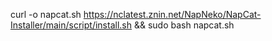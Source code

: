 curl -o napcat.sh https://nclatest.znin.net/NapNeko/NapCat-Installer/main/script/install.sh && sudo bash napcat.sh
